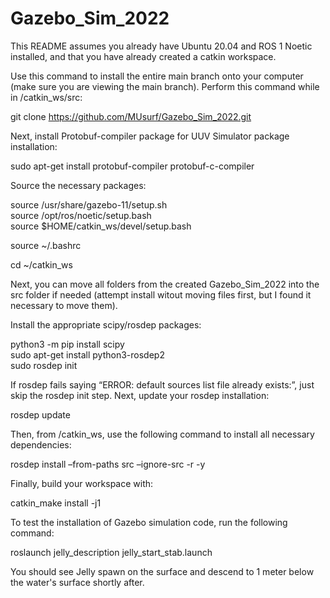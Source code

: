 # Gazebo_Sim_2022
This README assumes you already have Ubuntu 20.04 and ROS 1 Noetic installed, and that you have already created a catkin workspace.

Use this command to install the entire main branch onto your computer (make sure you are viewing the main branch). Perform this command while in /catkin_ws/src:

git clone https://github.com/MUsurf/Gazebo_Sim_2022.git

Next, install Protobuf-compiler package for UUV Simulator package installation:

sudo apt-get install protobuf-compiler protobuf-c-compiler

Source the necessary packages:

source /usr/share/gazebo-11/setup.sh  
source /opt/ros/noetic/setup.bash   
source $HOME/catkin_ws/devel/setup.bash 
  
source ~/.bashrc

cd ~/catkin_ws

Next, you can move all folders from the created Gazebo_Sim_2022 into the src folder if needed (attempt install witout moving files first, but I found it necessary to move them).

Install the appropriate scipy/rosdep packages:

python3 -m pip install scipy  
sudo apt-get install python3-rosdep2  
sudo rosdep init  

If rosdep fails saying “ERROR: default sources list file already exists:”, just skip the rosdep init step. Next, update your rosdep installation:

rosdep update

Then, from /catkin_ws, use the following command to install all necessary dependencies:

rosdep install –from-paths src –ignore-src -r -y  

Finally, build your workspace with:

catkin_make install -j1

To test the installation of Gazebo simulation code, run the following command:

roslaunch jelly_description jelly_start_stab.launch

You should see Jelly spawn on the surface and descend to 1 meter below the water's surface shortly after.
